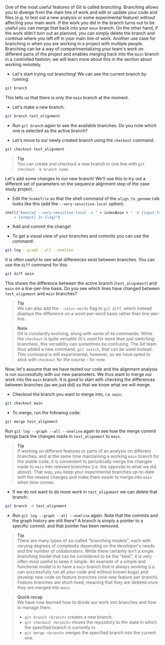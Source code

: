 One of the most useful features of Git is called *branching*. Branching allows
you to diverge from the main line of work and edit or update your code and
files (*e.g.* to test out a new analysis or some experimental feature) without
affecting your main work. If the work you did in the branch turns out to be
useful you can merge that back into your `main` branch. On the other hand, if
the work didn't turn out as planned, you can simply delete the branch and
continue where you left off in your main line of work. Another use case for
branching is when you are working in a project with multiple people. Branching
can be a way of compartmentalizing your team's work on different parts of the
project and enables merging back into the `main` branch in a controlled
fashion; we will learn more about this in the section about working remotely.

* Let's start trying out branching! We can see the current branch by running:

```bash
git branch
```

This tells us that there is only the `main` branch at the moment.

* Let's make a new branch:

```bash
git branch test_alignment
```

* Run `git branch` again to see the available branches. Do you note which one
  is selected as the active branch?

* Let's move to our newly created branch using the `checkout` command:

```bash
git checkout test_alignment
```

> **Tip** <br>
> You can create and checkout a new branch in one line with `git checkout -b
> branch_name`.

Let's add some changes to our new branch! We'll use this to try out a different
set of parameters on the sequence alignment step of the case study project.

* Edit the `Snakefile` so that the shell command of the `align_to_genome` rule
  looks like this (add the `--very-sensitive-local` option):

```bash
shell("bowtie2 --very-sensitive-local -x " + indexBase + " -U {input.fastq} \
    > {output} 2> {log}")
```

* Add and commit the change!

* To get a visual view of your branches and commits you can use the command:

```bash
git log --graph --all --oneline
```

It is often useful to see what differences exist between branches.
You can use the `diff` command for this:

```bash
git diff main
```

This shows the difference between the active branch (`test_alignment`) and
`main` on a line-per-line basis. Do you see which lines have changed between
`test_alignment` and `main` branches?

> **Tip** <br>
> We can also add the `--color-words` flag to `git diff`, which instead
> displays the difference on a word-per-word basis rather than line-per-line.

> **Note** <br>
> Git is constantly evolving, along with some of its commands. While the
> `checkout` is quite versatile (it's used for more than just switching
> branches), this versatility can sometimes be confusing. The Git team thus
> added a new command, `git switch`, that can be used instead. This command is
> still experimental, however, so we have opted to stick with `checkout` for
> the course - for now.

Now, let's assume that we have tested our code and the alignment analysis is run
successfully with our new parameters. We thus want to merge our work into the
`main` branch. It is good to start with checking the differences between
branches (as we just did) so that we know what we will merge.

* Checkout the branch you want to merge into, *i.e.* `main`:

```bash
git checkout main
```

* To merge, run the following code:

```bash
git merge test_alignment
```

Run `git log --graph --all --oneline` again to see how the merge commit brings
back the changes made in `test_alignment` to `main`.

> **Tip** <br>
> If working on different features or parts of an analysis on different
> branches, and at the same time maintaining a working `main` branch for the
> stable code, it is convenient to periodically merge the changes made to
> `main` into relevant branches (*i.e.* the opposite to what we did above).
> That way, you keep your experimental branches up-to-date with the newest
> changes and make them easier to merge into `main` when time comes.

* If we do not want to do more work in `test_alignment` we can delete that
  branch:

```bash
git branch -d test_alignment
```

* Run `git log --graph --all --oneline` again. Note that the commits and
  the graph history are still there? A branch is simply a pointer to a
  specific commit, and that pointer has been removed.

> **Tip** <br>
> There are many types of so-called "branching models", each with varying
> degrees of complexity depending on the developer's needs and the number of
> collaborators. While there certainly isn't a single branching model that
> can be considered to be the "best", it is very often most useful to keep it
> simple. An example of a simple and functional model is to have a `main`
> branch that is always working (*i.e.* can successfully run all your code
> and without known bugs) and develop new code on feature branches (one new
> feature per branch). Feature branches are short-lived, meaning that they
> are deleted once they are merged into `main`.

> **Quick recap** <br>
> We have now learned how to divide our work into branches and how to manage
> them:
>
> - `git branch <branch>` creates a new branch.
> - `git checkout <branch>` moves the repository to the state in which the
>   specified branch is currently in.
> - `git merge <branch>` merges the specified branch into the current one.
